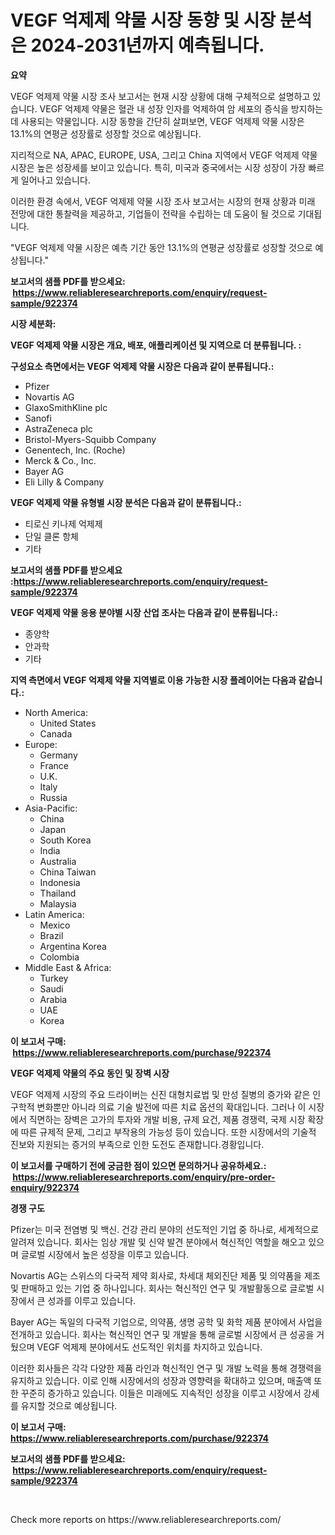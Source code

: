 <p><h1>VEGF 억제제 약물 시장 동향 및 시장 분석은 2024-2031년까지 예측됩니다.</h1></p><p><strong>요약</strong></p>
<p><p>VEGF 억제제 약물 시장 조사 보고서는 현재 시장 상황에 대해 구체적으로 설명하고 있습니다. VEGF 억제제 약물은 혈관 내 성장 인자를 억제하여 암 세포의 증식을 방지하는데 사용되는 약물입니다. 시장 동향을 간단히 살펴보면, VEGF 억제제 약물 시장은 13.1%의 연평균 성장률로 성장할 것으로 예상됩니다. </p><p>지리적으로 NA, APAC, EUROPE, USA, 그리고 China 지역에서 VEGF 억제제 약물 시장은 높은 성장세를 보이고 있습니다. 특히, 미국과 중국에서는 시장 성장이 가장 빠르게 일어나고 있습니다. </p><p>이러한 환경 속에서, VEGF 억제제 약물 시장 조사 보고서는 시장의 현재 상황과 미래 전망에 대한 통찰력을 제공하고, 기업들이 전략을 수립하는 데 도움이 될 것으로 기대됩니다. </p><p>"VEGF 억제제 약물 시장은 예측 기간 동안 13.1%의 연평균 성장률로 성장할 것으로 예상됩니다."</p></p>
<p><strong>보고서의 샘플 PDF를 받으세요: &nbsp;<a href="https://www.reliableresearchreports.com/enquiry/request-sample/922374">https://www.reliableresearchreports.com/enquiry/request-sample/922374</a></strong></p>
<p><strong>시장 세분화:</strong></p>
<p><strong> VEGF 억제제 약물 시장은 개요, 배포, 애플리케이션 및 지역으로 더 분류됩니다. :</strong></p>
<p><strong>구성요소 측면에서는 VEGF 억제제 약물 시장은 다음과 같이 분류됩니다.:</strong></p>
<p><ul><li>Pfizer</li><li>Novartis AG</li><li>GlaxoSmithKline plc</li><li>Sanofi</li><li>AstraZeneca plc</li><li>Bristol-Myers-Squibb Company</li><li>Genentech, Inc. (Roche)</li><li>Merck & Co., Inc.</li><li>Bayer AG</li><li>Eli Lilly & Company</li></ul></p>
<p><strong> VEGF 억제제 약물 유형별 시장 분석은 다음과 같이 분류됩니다.:</strong></p>
<p><ul><li>티로신 키나제 억제제</li><li>단일 클론 항체</li><li>기타</li></ul></p>
<p><strong>보고서의 샘플 PDF를 받으세요 :<a href="https://www.reliableresearchreports.com/enquiry/request-sample/922374">https://www.reliableresearchreports.com/enquiry/request-sample/922374</a></strong></p>
<p><strong> VEGF 억제제 약물 응용 분야별 시장 산업 조사는 다음과 같이 분류됩니다.:</strong></p>
<p><ul><li>종양학</li><li>안과학</li><li>기타</li></ul></p>
<p><strong>지역 측면에서 VEGF 억제제 약물 지역별로 이용 가능한 시장 플레이어는 다음과 같습니다.:</strong></p>
<p><ul>
    <li>
        North America:
        <ul>
            <li>United States</li>
            <li>Canada</li>
        </ul>
    </li>
    <li>
        Europe:
        <ul>
            <li>Germany</li>
            <li>France</li>
            <li>U.K.</li>
            <li>Italy</li>
            <li>Russia</li>
        </ul>
    </li>
    <li>
        Asia-Pacific:
        <ul>
            <li>China</li>
            <li>Japan</li>
            <li>South Korea</li>
            <li>India</li>
            <li>Australia</li>
            <li>China Taiwan</li>
            <li>Indonesia</li>
            <li>Thailand</li>
            <li>Malaysia</li>
        </ul>
    </li>
    <li>
        Latin America:
        <ul>
            <li>Mexico</li>
            <li>Brazil</li>
            <li>Argentina Korea</li>
            <li>Colombia</li>
        </ul>
    </li>
    <li>
        Middle East & Africa:
        <ul>
            <li>Turkey</li>
            <li>Saudi</li>
            <li>Arabia</li>
            <li>UAE</li>
            <li>Korea</li>
        </ul>
    </li>
    </ul></p>
<p><strong>이 보고서 구매: &nbsp;<a href="https://www.reliableresearchreports.com/purchase/922374">https://www.reliableresearchreports.com/purchase/922374</a></strong></p>
<p><strong>VEGF 억제제 약물의 주요 동인 및 장벽 시장</strong></p>
<p><p>VEGF 억제제 시장의 주요 드라이버는 신진 대형치료법 및 만성 질병의 증가와 같은 인구학적 변화뿐만 아니라 의료 기술 발전에 따른 치료 옵션의 확대입니다. 그러나 이 시장에서 직면하는 장벽은 고가의 투자와 개발 비용, 규제 요건, 제품 경쟁력, 국제 시장 확장에 따른 규제적 문제, 그리고 부작용의 가능성 등이 있습니다. 또한 시장에서의 기술적 진보와 지원되는 증거의 부족으로 인한 도전도 존재합니다.경황입니다.</p></p>
<p><strong>이 보고서를 구매하기 전에 궁금한 점이 있으면 문의하거나 공유하세요.: &nbsp;<a href="https://www.reliableresearchreports.com/enquiry/pre-order-enquiry/922374">https://www.reliableresearchreports.com/enquiry/pre-order-enquiry/922374</a></strong></p>
<p><strong>경쟁 구도</strong></p>
<p><p>Pfizer는 미국 전염병 및 백신. 건강 관리 분야의 선도적인 기업 중 하나로, 세계적으로 알려져 있습니다. 회사는 임상 개발 및 신약 발견 분야에서 혁신적인 역할을 해오고 있으며 글로벌 시장에서 높은 성장을 이루고 있습니다.</p><p>Novartis AG는 스위스의 다국적 제약 회사로, 차세대 체외진단 제품 및 의약품을 제조 및 판매하고 있는 기업 중 하나입니다. 회사는 혁신적인 연구 및 개발활동으로 글로벌 시장에서 큰 성과를 이루고 있습니다.</p><p>Bayer AG는 독일의 다국적 기업으로, 의약품, 생명 공학 및 화학 제품 분야에서 사업을 전개하고 있습니다. 회사는 혁신적인 연구 및 개발을 통해 글로벌 시장에서 큰 성공을 거뒀으며 VEGF 억제제 분야에서도 선도적인 위치를 차지하고 있습니다.</p><p>이러한 회사들은 각각 다양한 제품 라인과 혁신적인 연구 및 개발 노력을 통해 경쟁력을 유지하고 있습니다. 이로 인해 시장에서의 성장과 영향력을 확대하고 있으며, 매출액 또한 꾸준히 증가하고 있습니다. 이들은 미래에도 지속적인 성장을 이루고 시장에서 강세를 유지할 것으로 예상됩니다.</p></p>
<p><strong>이 보고서 구매: &nbsp; <a href="https://www.reliableresearchreports.com/purchase/922374">https://www.reliableresearchreports.com/purchase/922374</a></strong></p>
<p><strong>보고서의 샘플 PDF를 받으세요: &nbsp;<a href="https://www.reliableresearchreports.com/enquiry/request-sample/922374">https://www.reliableresearchreports.com/enquiry/request-sample/922374</a></strong><strong></strong></p>
<p>&nbsp;</p>
<p>Check more reports on https://www.reliableresearchreports.com/</p>